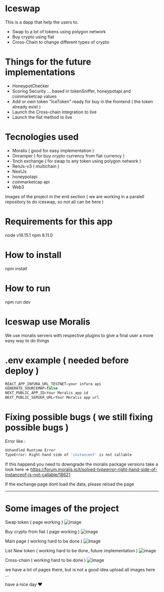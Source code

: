 # Iceswap
This is a dapp that help the users to.
- Swap to a lot of tokens using polygon network
- Buy crypto using fiat
- Cross-Chain to change different types of crypto

# Things for the future implementations
- HoneypotChecker
- Scoring Security ... based in tokenSniffer, honeypotapi and coinmarketcap values
- Add or own token "IceToken" ready for buy in the frontend ( the token already exist )
- Launch the Cross-chain integration to live
- Launch the fiat method to live

# Tecnologies used
- Moralis ( good for easy implementation )
- Onramper ( for buy crypto currency from fiat currency )
- 1inch exchange ( for swap to any token using polygon network )
- RenJs-v3 ( multichain )
- NextJs
- honeypotapi
- coinmarketcap api
- Web3

Images of the project in the end section ( we are working in a paralell repository to do iceswap, so not all can be here )

# Requirements for this app
node v16.15.1
npm 8.11.0

# How to install
npm install

# How to run
npm run dev

# Iceswap use Moralis
We use moralis servers with respective plugins to give a final user a more easy way to do things

# .env example ( needed before deploy )
```javascript
REACT_APP_INFURA_URL_TESTNET=your infura api
GENERATE_SOURCEMAP=false
NEXT_PUBLIC_APP_ID=Your Moralis app id
NEXT_PUBLIC_SERVER_URL=Your Moralis app url
```

# Fixing possible bugs ( we still fixing possible bugs )

Error like :

```bash
Unhandled Runtime Error
TypeError: Right-hand side of 'instanceof' is not callable
```

If this happend you need to downgrade the moralis package versions
take a look here => https://forum.moralis.io/t/solved-typeerror-right-hand-side-of-instanceof-is-not-callable/18621


If the exchange page dont load the data, please reload the page

------


# Some images of the project

Swap token ( page working )
![image](https://user-images.githubusercontent.com/37570367/186028863-91a9df80-9f8d-4d9a-8d95-d18414ca0996.png)

Buy crypto from fiat ( page working )
![image](https://user-images.githubusercontent.com/37570367/186029092-77699513-92b5-4d2d-b351-3edb5da9475b.png)

Main page ( working hard to be done )
![image](https://user-images.githubusercontent.com/37570367/186028912-6f4421de-17d4-4c5e-bc90-6c8c018b2eb6.png)

List New token ( working hard to be done, future implementation )
![image](https://user-images.githubusercontent.com/37570367/186029025-45c3f280-4184-43ac-a09e-22e9f12c5624.png)

Cross-chain ( working hard to be done )
![image](https://user-images.githubusercontent.com/37570367/186029966-a811b4e2-25c7-42ad-88e7-01f9e12b5016.png)

we have a lot of pages there, but is not a good idea upload all images here ...

have a nice day :heart:
